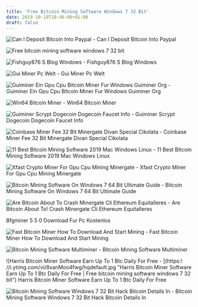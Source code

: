 ```yaml
---
title: 'Free Bitcoin Mining Software Windows 7 32 Bit'
date: 2019-10-19T10:46:00+01:00
draft: false
---
```


![Can I Deposit Bitcoin Into Paypal - ](https://africa-esante.com/dzayeqmd/releases-nicehash-sgminer-gm-github-emmvmons.jpg "Can I Deposit Bitcoin Into Paypal | Free bitcoin mining software windows 7 32 bit") Can I Deposit Bitcoin Into Paypal

![Free bitcoin mining software windows 7 32 bit](https://cdn.freewarefiles.com/screenshot/cudo-miner.jpg "Free bitcoin mining software windows 7 32 bit") 

![Fishguy876 S Blog Windows - ](http://www.andykellett.com/wp-content/gallery/rfcpool-miner-status/rfcminerstatus020.png "Fishguy876 S Blog Windows | Free bitcoin mining software windows 7 32 bit") Fishguy876 S Blog Windows

![Gui Miner Pc Welt - ](https://bilder.pcwelt.de/1923837_original.jpg "Gui Miner Pc We!   lt | Free bitcoin mining software windows 7 32 bit") Gui Miner Pc Welt

![Guiminer Ein Gpu Cpu Bitcoin Miner Fur Windows Guiminer Org - ](https://guiminer.org/wp-content/themes/guiminer/assets/img/download-pc-400px.png "Guiminer Ein Gpu Cpu Bitcoin Miner Fur Windows Guiminer Org | Free bitcoin mining software windows 7 32 bit") Guiminer Ein Gpu Cpu Bitcoin Miner Fur Windows Guiminer Org

![Win64 Bitcoin Miner - ](https://bitcoin.org/img/full-node/en-win7-installer-start.png?1529096753 "Win64 Bitcoin Miner | Free bitcoin mining software windows 7 32 bit") Win64 Bitcoin Miner

![Guiminer Scrypt Dogecoin Dogecoin Faucet Info - ](https://www.tinbergen.nl/media/cache/card_basic/media/magazine/image/inshort_gravity_model_2_verkeind.jpg "Guiminer Scrypt Dogecoin Dog!   ecoin Faucet Info | Free bitcoin mining software windows 7 32 !   bit") Guiminer Scrypt Dogecoin Dogecoin Faucet Info

![Coinbase Miner Fee 32 Bit Minergate Divan Special Cikolata - ](https://www.unlector.com/img/minergate/minergateRegistro.png "Coinbase Miner Fee 32 Bit Minergate Divan Special Cikolata | Free bitcoin mining software windows 7 32 bit") Coinbase Miner Fee 32 Bit Minergate Divan Special Cikolata

![11 Best Bitcoin Mining Software 2019 Mac Windows Linux - ](https://www.buybitcoinworldwide.com/wp-content/uploads/2017/02/screen-300x300.png "11 Best Bitcoin Mining Software 2019 Mac Windows Linux | Free bitcoin mining software windows 7 32 bit") 11 Best Bitcoin Mining Software 2019 Mac Windows Linux

![Xfast Crypto Miner For Gpu Cpu Mining Minergate - ](https://minergate.com/static/img/screenshot.6dc7fe.png "Xfast!    Crypto Miner For Gpu Cpu Mining Minergate | Free bitcoin mining software windows 7 32 bit") Xfast Crypto Miner For Gpu Cpu Mining Minergate

![Bitcoin Mining Software On Windows 7 64 Bit Ultimate Guide - ](https://bitcoinminingsoftware2019.com/wp-content/uploads/2019/05/Bitcoin-Mining-Software-2019-Windows-7-x64.png "Bitcoin Mining Software On Windows 7 64 Bit Ultimate Guide | Free bitcoin mining software windows 7 32 bit") Bitcoin Mining Software On Windows 7 64 Bit Ultimate Guide

![Are Bitcoin About To Crash Minergate Cli Ethereum Equitalleres - ](https://i0.wp.com/www.smartbitcoininvestments.com/wp-content/uploads/2017/12/USI-Tech-Place-Order.png?resize\\\\u003d960,550\\\\u0026ssl\\\\u003d1 "Are Bitcoin About To Crash Minergate Cli Ethereum Equitalleres | Free bitcoin mining software windows 7 32 bit") Are Bitcoin About To! Crash Minergate Cli Ethereum Equitalleres

Bfgminer 5 5 0 Download Fur Pc Kostenlos

![Fast Bitcoin Miner How To Download And Start Mining - ](https://i.ytimg.com/vi/H538RGxzns4/maxresdefault.jpg "Fast Bitcoin Miner How To Download And Start Mining | Free bitcoin mining software windows 7 32 bit") Fast Bitcoin Miner How To Download And Start Mining

![Bitcoin Mining Software Multiminer - ](http://www.multiminerapp.com/Images/Screens/Main%20Screen%20-%20OS%20X.png "Bitcoin Mining Software Multiminer | Free bitcoin mining software windows 7 32 bit") Bitcoin Mining Software Multiminer

![Harris Bitcoin Miner Software Earn Up To 1 Btc Daily For Free - ](https:!   //i.ytimg.com/vi/8xanMoo4fwg/hqdefault.jpg "Harris Bitcoin Miner Software Earn Up To 1 Btc Daily For Free | Free bitcoin mining software windows 7 32 bit") Harris Bitcoin Miner Software Earn Up To 1 Btc Daily For Free

![Bitcoin Mining Software Windows 7 32 Bit Hack Bitcoin Details In - ](https://s-media-cache-ak0.pinimg.com/600x315/5b/45/b0/5b45b053221527fcc94d50083f8aff95.jpg "Bitcoin Mining Software Windows 7 32 Bit Hack Bitcoin Details In | Free bitcoin mining software windows 7 32 bit") Bitcoin Mining Software Windows 7 32 Bit Hack Bitcoin Details In